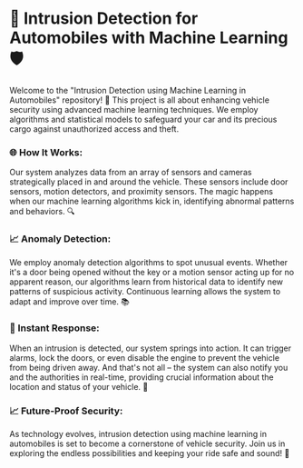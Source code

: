 # 🚗 Intrusion Detection for Automobiles with Machine Learning 🛡️

Welcome to the "Intrusion Detection using Machine Learning in Automobiles" repository! 🌟 This project is all about enhancing vehicle security using advanced machine learning techniques. We employ algorithms and statistical models to safeguard your car and its precious cargo against unauthorized access and theft.

### 🌐 How It Works:
Our system analyzes data from an array of sensors and cameras strategically placed in and around the vehicle. These sensors include door sensors, motion detectors, and proximity sensors. The magic happens when our machine learning algorithms kick in, identifying abnormal patterns and behaviors. 🔍

### 📈 Anomaly Detection:
We employ anomaly detection algorithms to spot unusual events. Whether it's a door being opened without the key or a motion sensor acting up for no apparent reason, our algorithms learn from historical data to identify new patterns of suspicious activity. Continuous learning allows the system to adapt and improve over time. 📚

### 🚨 Instant Response:
When an intrusion is detected, our system springs into action. It can trigger alarms, lock the doors, or even disable the engine to prevent the vehicle from being driven away. And that's not all – the system can also notify you and the authorities in real-time, providing crucial information about the location and status of your vehicle. 🚓

### 📈 Future-Proof Security:
As technology evolves, intrusion detection using machine learning in automobiles is set to become a cornerstone of vehicle security. Join us in exploring the endless possibilities and keeping your ride safe and sound! 🚀
